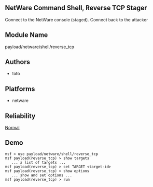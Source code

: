 ## NetWare Command Shell, Reverse TCP Stager

Connect to the NetWare console (staged). Connect back to the 
attacker


## Module Name
payload/netware/shell/reverse_tcp

## Authors
* toto





## Platforms
* netware

## Reliability
[Normal](https://github.com/rapid7/metasploit-framework/wiki/Exploit-Ranking)

## Demo

```
msf > use payload/netware/shell/reverse_tcp
msf payload(reverse_tcp) > show targets
   ... a list of targets ...
msf payload(reverse_tcp) > set TARGET <target-id>
msf payload(reverse_tcp) > show options
   ... show and set options ...
msf payload(reverse_tcp) > run
```
    
    